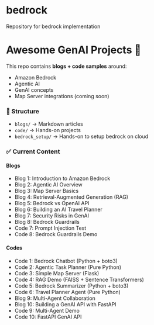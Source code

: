 # bedrock
Repository for bedrock implementation
# Awesome GenAI Projects 🚀

This repo contains **blogs + code samples** around:
- Amazon Bedrock
- Agentic AI
- GenAI concepts
- Map Server integrations (coming soon)

### 📂 Structure
- `blogs/` → Markdown articles
- `code/` → Hands-on projects
- `bedrock_setup/` → Hands-on to setup bedrock on cloud

### ✅ Current Content

#### Blogs
- Blog 1: Introduction to Amazon Bedrock
- Blog 2: Agentic AI Overview
- Blog 3: Map Server Basics
- Blog 4: Retrieval-Augmented Generation (RAG)
- Blog 5: Bedrock vs OpenAI API
- Blog 6: Building an AI Travel Planner
- Blog 7: Security Risks in GenAI
- Blog 8: Bedrock Guardrails
- Code 7: Prompt Injection Test
- Code 8: Bedrock Guardrails Demo

#### Codes
- Code 1: Bedrock Chatbot (Python + boto3)
- Code 2: Agentic Task Planner (Pure Python)
- Code 3: Simple Map Server (Flask)
- Code 4: RAG Demo (FAISS + Sentence Transformers)
- Code 5: Bedrock Summarizer (Python + boto3)
- Code 6: Travel Planner Agent (Pure Python)
- Blog 9: Multi-Agent Collaboration
- Blog 10: Building a GenAI API with FastAPI
- Code 9: Multi-Agent Demo
- Code 10: FastAPI GenAI API